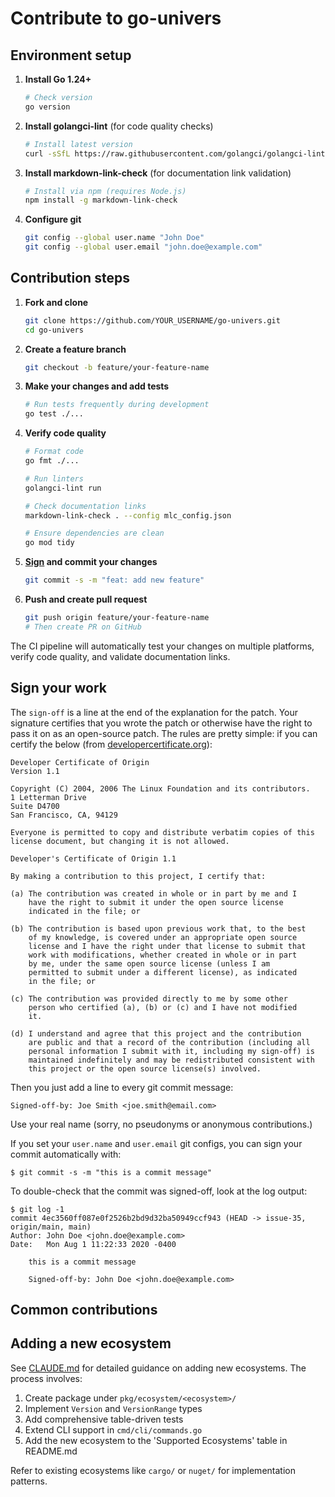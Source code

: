 # Contribute to go-univers

## Environment setup

1. **Install Go 1.24+**
   ```bash
   # Check version
   go version
   ```

2. **Install golangci-lint** (for code quality checks)
   ```bash
   # Install latest version
   curl -sSfL https://raw.githubusercontent.com/golangci/golangci-lint/master/install.sh | sh -s -- -b $(go env GOPATH)/bin
   ```

3. **Install markdown-link-check** (for documentation link validation)
   ```bash
   # Install via npm (requires Node.js)
   npm install -g markdown-link-check
   ```

4. **Configure git**
   ```bash
   git config --global user.name "John Doe"
   git config --global user.email "john.doe@example.com"
   ```

## Contribution steps

1. **Fork and clone**
   ```bash
   git clone https://github.com/YOUR_USERNAME/go-univers.git
   cd go-univers
   ```

2. **Create a feature branch**
   ```bash
   git checkout -b feature/your-feature-name
   ```

3. **Make your changes and add tests**
   ```bash
   # Run tests frequently during development
   go test ./...
   ```

4. **Verify code quality**
   ```bash
   # Format code
   go fmt ./...
   
   # Run linters
   golangci-lint run
   
   # Check documentation links
   markdown-link-check . --config mlc_config.json
   
   # Ensure dependencies are clean
   go mod tidy
   ```

5. **[Sign](#sign-your-work) and commit your changes**
   ```bash
   git commit -s -m "feat: add new feature"
   ```

6. **Push and create pull request**
   ```bash
   git push origin feature/your-feature-name
   # Then create PR on GitHub
   ```

The CI pipeline will automatically test your changes on multiple platforms, verify code quality, and validate documentation links.

## Sign your work

The `sign-off` is a line at the end of the explanation for the patch. Your
signature certifies that you wrote the patch or otherwise have the right to pass
it on as an open-source patch. The rules are pretty simple: if you can certify
the below (from [developercertificate.org](http://developercertificate.org/)):

```
Developer Certificate of Origin
Version 1.1

Copyright (C) 2004, 2006 The Linux Foundation and its contributors.
1 Letterman Drive
Suite D4700
San Francisco, CA, 94129

Everyone is permitted to copy and distribute verbatim copies of this
license document, but changing it is not allowed.

Developer's Certificate of Origin 1.1

By making a contribution to this project, I certify that:

(a) The contribution was created in whole or in part by me and I
    have the right to submit it under the open source license
    indicated in the file; or

(b) The contribution is based upon previous work that, to the best
    of my knowledge, is covered under an appropriate open source
    license and I have the right under that license to submit that
    work with modifications, whether created in whole or in part
    by me, under the same open source license (unless I am
    permitted to submit under a different license), as indicated
    in the file; or

(c) The contribution was provided directly to me by some other
    person who certified (a), (b) or (c) and I have not modified
    it.

(d) I understand and agree that this project and the contribution
    are public and that a record of the contribution (including all
    personal information I submit with it, including my sign-off) is
    maintained indefinitely and may be redistributed consistent with
    this project or the open source license(s) involved.
```

Then you just add a line to every git commit message:

```
Signed-off-by: Joe Smith <joe.smith@email.com>
```

Use your real name (sorry, no pseudonyms or anonymous contributions.)

If you set your `user.name` and `user.email` git configs, you can sign your
commit automatically with:

```
$ git commit -s -m "this is a commit message"
```

To double-check that the commit was signed-off, look at the log output:

```
$ git log -1
commit 4ec3560ff087e0f2526b2bd9d32ba50949ccf943 (HEAD -> issue-35, origin/main, main)
Author: John Doe <john.doe@example.com>
Date:   Mon Aug 1 11:22:33 2020 -0400

    this is a commit message

    Signed-off-by: John Doe <john.doe@example.com>
```

## Common contributions

## Adding a new ecosystem

See [CLAUDE.md](./CLAUDE.md) for detailed guidance on adding new ecosystems. The process involves:

1. Create package under `pkg/ecosystem/<ecosystem>/`
2. Implement `Version` and `VersionRange` types
3. Add comprehensive table-driven tests
4. Extend CLI support in `cmd/cli/commands.go`
5. Add the new ecosystem to the 'Supported Ecosystems' table in README.md

Refer to existing ecosystems like `cargo/` or `nuget/` for implementation patterns.